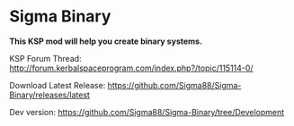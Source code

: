 # Sigma Binary

**This KSP mod will help you create binary systems.**


KSP Forum Thread: http://forum.kerbalspaceprogram.com/index.php?/topic/115114-0/

Download Latest Release: https://github.com/Sigma88/Sigma-Binary/releases/latest

Dev version: https://github.com/Sigma88/Sigma-Binary/tree/Development
